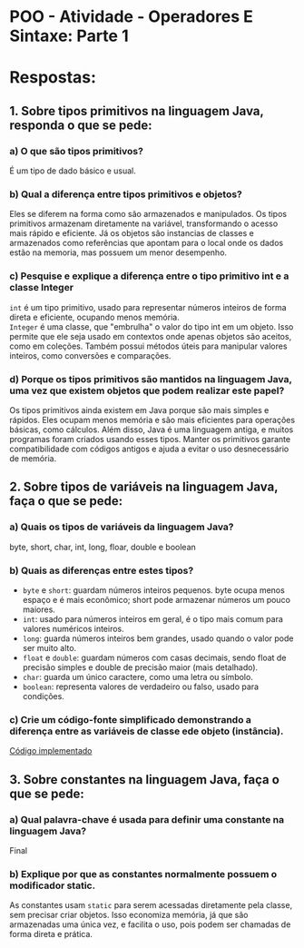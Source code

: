 # POO - Atividade - Operadores E Sintaxe: Parte 1

# Respostas:

## 1. Sobre tipos primitivos na linguagem Java, responda o que se pede:
### a) O que são tipos primitivos?
É um tipo de dado básico e usual.

### b) Qual a diferença entre tipos primitivos e objetos?
Eles se diferem na forma como são armazenados e manipulados. Os tipos primitivos armazenam diretamente na variável, transformando o acesso mais rápido e eficiente. Já os objetos são instancias de classes e armazenados como referências que apontam para o local onde os dados estão na memoria, mas possuem um menor desempenho. 

### c) Pesquise e explique a diferença entre o tipo primitivo int e a classe Integer
`int` é um tipo primitivo, usado para representar números inteiros de forma direta e eficiente, ocupando menos memória.<br>
`Integer` é uma classe, que "embrulha" o valor do tipo int em um objeto. Isso permite que ele seja usado em contextos onde apenas objetos são aceitos, como em coleções. Também possui métodos úteis para manipular valores inteiros, como conversões e comparações.

### d) Porque os tipos primitivos são mantidos na linguagem Java, uma vez que existem objetos que podem realizar este papel?
Os tipos primitivos ainda existem em Java porque são mais simples e rápidos. Eles ocupam menos memória e são mais eficientes para operações básicas, como cálculos. Além disso, Java é uma linguagem antiga, e muitos programas foram criados usando esses tipos. Manter os primitivos garante compatibilidade com códigos antigos e ajuda a evitar o uso desnecessário de memória.

## 2. Sobre tipos de variáveis na linguagem Java, faça o que se pede:
### a) Quais os tipos de variáveis da linguagem Java?
byte, short, char, int, long, floar, double e boolean

### b) Quais as diferenças entre estes tipos?
- `byte` e `short`: guardam números inteiros pequenos. byte ocupa menos espaço e é mais econômico; short pode armazenar números um pouco maiores.
- `int`: usado para números inteiros em geral, é o tipo mais comum para valores numéricos inteiros.
- `long`: guarda números inteiros bem grandes, usado quando o valor pode ser muito alto.
- `float` e `double`: guardam números com casas decimais, sendo float de precisão simples e double de precisão maior (mais detalhado).
- `char`: guarda um único caractere, como uma letra ou símbolo.
- `boolean`: representa valores de verdadeiro ou falso, usado para condições.

### c) Crie um código-fonte simplificado demonstrando a diferença entre as variáveis de classe ede objeto (instância).
[Código implementado](https://github.com/deboradls/POO/tree/41a8ea989b748e7e195d6e83befecfc70207548b/AtividadeOperadoresESintaxe/parte1/Questao2-c)

## 3. Sobre constantes na linguagem Java, faça o que se pede:
### a) Qual palavra-chave é usada para definir uma constante na linguagem Java?
Final

### b) Explique por que as constantes normalmente possuem o modificador static.
As constantes usam `static` para serem acessadas diretamente pela classe, sem precisar criar objetos. Isso economiza memória, já que são armazenadas uma única vez, e facilita o uso, pois podem ser chamadas de forma direta e prática.